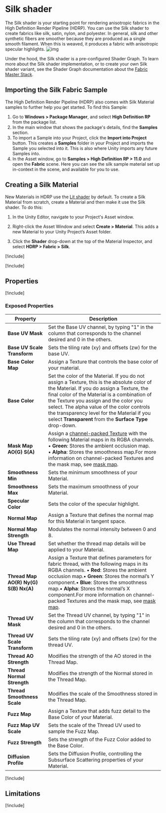# Silk shader

The Silk shader is your starting point for rendering anisotropic fabrics in the High Definition Render Pipeline (HDRP). You can use the Silk shader to create fabrics like silk, satin, nylon, and polyester.
In general, silk and other synthetic fibers are smoother because they are produced as a single smooth filament. When this is weaved, it produces a fabric with anisotropic specular highlights.
![img](Images/HDRPFeatures-SilkShader.png)

Under the hood, the Silk shader is a pre-configured Shader Graph. To learn more about the Silk shader implementation, or to create your own Silk shader variant, see the Shader Graph documentation about the [Fabric Master Stack](master-stack-fabric.md).

## Importing the Silk Fabric Sample

The High Definition Render Pipeline (HDRP) also comes with Silk Material samples to further help you get started. To find this Sample:

1. Go to **Windows > Package Manager**, and select **High Definition RP** from the package list.
2. In the main window that shows the package's details, find the **Samples** section.
3. To import a Sample into your Project, click the **Import into Project** button. This creates a **Samples** folder in your Project and imports the Sample you selected into it. This is also where Unity imports any future Samples into.
4. In the Asset window, go to **Samples > High Definition RP > 11.0** and open the **Fabric** scene. Here you can see the silk sample material set up in-context in the scene, and available for you to use.



## Creating a Silk Material

New Materials in HDRP use the [Lit shader](Lit-Shader.md) by default. To create a Silk Material from scratch, create a Material and then make it use the Silk shader. To do this:

1. In the Unity Editor, navigate to your Project's Asset window.

2. Right-click the Asset Window and select **Create > Material**. This adds a new Material to your Unity Project’s Asset folder.

3. Click the **Shader** drop-down at the top of the Material Inspector, and select **HDRP > Fabric > Silk**.



[!include[](snippets/thread-map.md)]

[!include[](snippets/fuzz-map.md)]

## Properties

[!include[](snippets/shader-properties/surface-options/lit-surface-options.md)]

### Exposed Properties

| **Property**                          | **Description**                                              |
| ------------------------------------- | ------------------------------------------------------------ |
| **Base UV Mask**                      | Set the Base UV channel, by typing "1" in the column that corresponds to the channel desired and 0 in the others. |
| **Base UV Scale Transform**           | Sets the tiling rate (xy) and offsets (zw) for the base UV.  |
| **Base Color Map**                    | Assign a Texture that controls the base color of your material. |
| **Base Color**                        | Set the color of the Material. If you do not assign a Texture, this is the absolute color of the Material. If you do assign a Texture, the final color of the Material is a combination of the Texture you assign and the color you select. The alpha value of the color controls the transparency level for the Material if you select **Transparent** from the **Surface Type** drop-down. |
| **Mask Map AO(G) S(A)**               | Assign a [channel-packed Texture](Glossary.html#channel-packing) with the following Material maps in its RGBA channels.<br/>&#8226; **Green**: Stores the ambient occlusion map.<br/>&#8226; **Alpha**: Stores the smoothness map.For more information on channel-packed Textures and the mask map, see [mask map](Mask-Map-and-Detail-Map.md#mask-map). |
| **Smoothness Min**                    | Sets the minimum smoothness of your Material.                |
| **Smoothness Max**                    | Sets the maximum smoothness of your Material.                |
| **Specular Color**                    | Sets the color of the specular highlight.                    |
| **Normal Map**                        | Assign a Texture that defines the normal map for this Material in tangent space. |
| **Normal Map Strength**               | Modulates the normal intensity between 0 and 8.              |
| **Use Thread Map**                    | Set whether the thread map details will be applied to your Material. |
| **Thread Map AO(R) Ny(G) S(B) Nx(A)** | Assign a Texture that defines parameters for fabric thread, with the following maps in its RGBA channels.  • **Red**: Stores the ambient occlusion map.• **Green**: Stores the normal’s Y component.• **Blue**: Stores the smoothness map.• **Alpha**: Stores the normal’s X component.For more information on channel-packed Textures and the mask map, see [mask map](Mask-Map-and-Detail-Map.md#mask-map). |
| **Thread UV Mask**                    | Set the Thread UV channel, by typing "1" in the column that corresponds to the channel desired and 0 in the others. |
| **Thread UV Scale Transform**         | Sets the tiling rate (xy) and offsets (zw) for the thread UV. |
| **Thread AO Strength**                | Modifies the strength of the AO stored in the Thread Map.    |
| **Thread Normal Strength**            | Modifies the strength of the Normal stored in the Thread Map. |
| **Thread Smoothness Scale**           | Modifies the scale of the Smoothness stored in the Thread Map. |
| **Fuzz Map**                          | Assign a Texture that adds fuzz detail to the Base Color of your Material. |
| **Fuzz Map UV Scale**                 | Sets the scale of the Thread UV used to sample the Fuzz Map. |
| **Fuzz Strength**                     | Sets the strength of the Fuzz Color added to the Base Color. |
| **Diffusion Profile**                 | Sets the Diffusion Profile, controlling the Subsurface Scattering properties of your Material. |

[!include[](snippets/shader-properties/advanced-options/lit-advanced-options.md)]

## Limitations

[!include[](snippets/area-light-material-support-disclaimer.md)]
